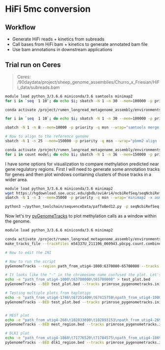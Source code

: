 # HiFi 5mc conversion

## Workflow

* Generate HiFi reads + kinetics from subreads
* Call bases from HiFi bam + kinetics to generate annotated bam file
* Use bam annotations in downstream applications

## Trial run on Ceres

> Ceres: /90daydata/project/sheep_genome_assemblies/Churro_x_Friesian/HiFi_data/subreads.bam

```bash
module load python_3/3.6.6 miniconda/3.6 samtools minimap2
for i in `seq  1 10`; do echo $i; sbatch -N 1 -n 30 --mem=100000 -p priority -q msn --wrap="ccs -j 30 --chunk ${i}/10 --hifi-kinetics m54337U_211106_060943.subreads.bam m54337U_211106_060943.hifikin.${i}.bam"; done

conda activate /project/rumen_longread_metagenome_assembly/environments/primrose/

for i in `seq  1 10`; do echo $i; sbatch -N 1 -n 30 --mem=100000 -p priority -q msn --wrap="primrose -j 30 m54337U_211106_060943.hifikin.${i}.bam m54337U_211106_060943.primrose.${i}.bam"; done

sbatch -N 1 -n 8 --mem=10000 -p priority -q msn --wrap="samtools merge -@ 8 m54337U_211106_060943.primrose.bam m54337U_211106_060943.primrose.*.bam"

# Now to align to the reference genome
sbatch -N 1 -n 25 --mem=150000 -p priority -q msn --wrap="pbmm2 align -j 18 -J 7 --sort --log-level INFO --preset HIFI /90daydata/sheep_genome_assemblies/sergek/verkko_beta2/8-trio/gapped/renamed_gapped.fasta m54337U_211106_060943.primrose.bam sheept2t_test.primrose.bam"

conda activate /project/rumen_longread_metagenome_assembly/environments/pb_cpg_tools
for i in count model; do echo $i; sbatch -N 1 -n 36 --mem=150000 -p priority -q msn --wrap="python3 ~/rumen_longread_metagenome_assembly/binaries/pb-CpG-tools/aligned_bam_to_cpg_scores.py -b sheept2t_test.primrose.bam -f /90daydata/sheep_genome_assemblies/sergek/verkko_beta2/8-trio/gapped/renamed_gapped.fasta -o m54337U_211106_060943.pbcpg.${i} -p $i -d /project/rumen_longread_metagenome_assembly/binaries/pb-CpG-tools/pileup_calling_model -t 36"; done
```

I have some options for visualization to compare methylation predicted near gene regulatory regions. First I will need to generate some annotation tracks for genes and then plot windows containing clusters of those tracks in a wider area.

```bash
module load python_3/3.6.6 miniconda/3.6 minimap2
wget https://hgdownload.soe.ucsc.edu/gbdb/oviAri4/ncbiRefSeq/seqNcbiRefSeq.rna.fa
sbatch -N 1 -n 3 --mem=35000 -p priority -q msn --wrap='minimap2 -x asm20 /90daydata/sheep_genome_assemblies/sergek/verkko_beta2/8-trio/gapped/renamed_gapped.fasta seqNcbiRefSeq.rna.fa > seqNcbiRefSeq.paf'

python3 ~/python_toolchain/sequenceData/pafToBed12.py -p seqNcbiRefSeq.paf -o seqNcbiRefSeq.sheep.bed

```

Now let's try [pyGenomeTracks](https://github.com/deeptools/pyGenomeTracks) to plot methylation calls as a window within the genome.

```bash
module load python_3/3.6.6 miniconda/3.6 minimap2

conda activate /project/rumen_longread_metagenome_assembly/environments/pygenometracks
make_tracks_file --trackFiles m54337U_211106_060943.pbcpg.count.combined.denovo.bw m54337U_211106_060943.pbcpg.model.combined.denovo.bw seqNcbiRefSeq.sheep.bed --out primrose_pygenometracks.ini

# Now to edit the INI

# Now to run the script
pyGenomeTracks --region path_from_utig4-1000:6370000-65700000 --tracks primrose_pygenometracks.ini --outFileName utig4_1000_tracks.png

# It looks like the "-" in the chromosome name confused the plot. Let's try with a bed file instead
echo -e "path_from_utig4-1000\t63700000\t65700000" > test_plot.bed
pyGenomeTracks --BED test_plot.bed --tracks primrose_pygenometracks.ini --outFileName utig4_1000_tracks.png

# Testing multiple plots from haplotigs
echo -e "path_from_utig4-1746\t67251409\t67415759\npath_from_utig4-1000\t64647559\t64811972" > test_plot.bed
pyGenomeTracks --BED test_plot.bed --tracks primrose_pygenometracks.ini --outFileName haplotig_test.png


# MEST plot
echo -e "path_from_utig4-268\t102833690\t102893153\npath_from_utig4-269\t98319763\t98349226" > mest_region.bed
pyGenomeTracks --BED mest_region.bed --tracks primrose_pygenometracks.ini --outFileName mest.png

# DLK1 plot
echo -e "path_from_utig4-1868\t71776520\t71784575\npath_from_utig4-1869\t75653573\t75661631" > dlk1_region.bed
pyGenomeTracks --BED dlk1_region.bed --tracks primrose_pygenometracks.ini --outFileName dlk1.png
```